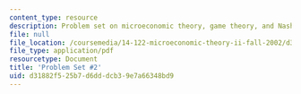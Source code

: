 ```yaml
---
content_type: resource
description: Problem set on microeconomic theory, game theory, and Nash equilibria.
file: null
file_location: /coursemedia/14-122-microeconomic-theory-ii-fall-2002/d31882f525b7d6dddcb39e7a66348bd9_ps2q.pdf
file_type: application/pdf
resourcetype: Document
title: 'Problem Set #2'
uid: d31882f5-25b7-d6dd-dcb3-9e7a66348bd9
---
```

